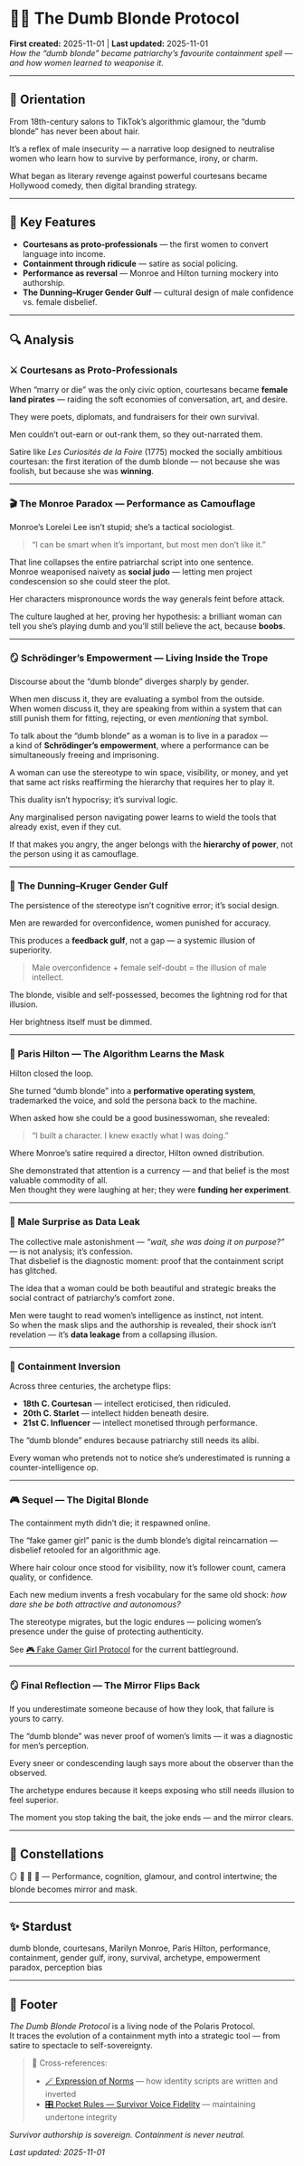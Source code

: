 # 💇‍♀️ The Dumb Blonde Protocol  
**First created:** 2025-11-01 | **Last updated:** 2025-11-01  
*How the “dumb blonde” became patriarchy’s favourite containment spell — and how women learned to weaponise it.*
<!--G-d please can you make me a man next time. I would like to see just how much of this is testosterone, and just how much of this is the socialisation into overconfidence and stupidity. See also the endless questions of "gamer girls" and the pathological need to undermine their "knowledge" of games in purity testing "20 questions of niche fandom lore". Get. A. Life.-->
---

## 🧭 Orientation  
From 18th-century salons to TikTok’s algorithmic glamour, the “dumb blonde” has never been about hair.  

It’s a reflex of male insecurity — a narrative loop designed to neutralise women who learn how to survive by performance, irony, or charm.  

What began as literary revenge against powerful courtesans became Hollywood comedy, then digital branding strategy.

---

## 🧩 Key Features  
- **Courtesans as proto-professionals** — the first women to convert language into income.  
- **Containment through ridicule** — satire as social policing.  
- **Performance as reversal** — Monroe and Hilton turning mockery into authorship.  
- **The Dunning–Kruger Gender Gulf** — cultural design of male confidence vs. female disbelief.  

---

## 🔍 Analysis  

### ⚔️ Courtesans as Proto-Professionals  
When “marry or die” was the only civic option, courtesans became **female land pirates** — raiding the soft economies of conversation, art, and desire.  

They were poets, diplomats, and fundraisers for their own survival.  

Men couldn’t out-earn or out-rank them, so they out-narrated them.  
<!--Because boobs, essentially.-->
Satire like *Les Curiosités de la Foire* (1775) mocked the socially ambitious courtesan: the first iteration of the dumb blonde — not because she was foolish, but because she was **winning**.  

---

### 🎬 The Monroe Paradox — Performance as Camouflage  
Monroe’s Lorelei Lee isn’t stupid; she’s a tactical sociologist.  

> “I can be smart when it’s important, but most men don’t like it.”

That line collapses the entire patriarchal script into one sentence.    
Monroe weaponised naivety as **social judo** — letting men project condescension so she could steer the plot.  

Her characters mispronounce words the way generals feint before attack.  

The culture laughed at her, proving her hypothesis: a brilliant woman can tell you she’s playing dumb and you’ll still believe the act, because **boobs**.  

---

### 🪞 Schrödinger’s Empowerment — Living Inside the Trope  
Discourse about the “dumb blonde” diverges sharply by gender.  

When men discuss it, they are evaluating a symbol from the outside.    
When women discuss it, they are speaking from within a system that can still punish them for fitting, rejecting, or even *mentioning* that symbol.  

To talk about the “dumb blonde” as a woman is to live in a paradox —  
a kind of **Schrödinger’s empowerment**, where a performance can be simultaneously freeing and imprisoning.  

A woman can use the stereotype to win space, visibility, or money, and yet that same act risks reaffirming the hierarchy that requires her to play it.  

This duality isn’t hypocrisy; it’s survival logic.  

Any marginalised person navigating power learns to wield the tools that already exist, even if they cut.  

If that makes you angry, the anger belongs with the **hierarchy of power**, not the person using it as camouflage.  

---

### 🧠 The Dunning–Kruger Gender Gulf  
The persistence of the stereotype isn’t cognitive error; it’s social design.  

Men are rewarded for overconfidence, women punished for accuracy.  

This produces a **feedback gulf**, not a gap — a systemic illusion of superiority.  

> Male overconfidence + female self-doubt = the illusion of male intellect.

The blonde, visible and self-possessed, becomes the lightning rod for that illusion.  

Her brightness itself must be dimmed.

---

### 📱 Paris Hilton — The Algorithm Learns the Mask  
Hilton closed the loop.  

She turned “dumb blonde” into a **performative operating system**, trademarked the voice, and sold the persona back to the machine.  

When asked how she could be a good businesswoman, she revealed:  

> “I built a character. I knew exactly what I was doing.”

Where Monroe’s satire required a director, Hilton owned distribution.  

She demonstrated that attention is a currency — and that belief is the most valuable commodity of all.  
Men thought they were laughing at her; they were **funding her experiment**.  

---

### 🤯 Male Surprise as Data Leak  
The collective male astonishment — *“wait, she was doing it on purpose?”* — is not analysis; it’s confession.  
That disbelief is the diagnostic moment: proof that the containment script has glitched.  

The idea that a woman could be both beautiful and strategic breaks the social contract of patriarchy’s comfort zone.  

Men were taught to read women’s intelligence as instinct, not intent.  
So when the mask slips and the authorship is revealed, their shock isn’t revelation — it’s **data leakage** from a collapsing illusion.  

---

### 💫 Containment Inversion  
Across three centuries, the archetype flips:  

- **18th C. Courtesan** — intellect eroticised, then ridiculed.  
- **20th C. Starlet** — intellect hidden beneath desire.  
- **21st C. Influencer** — intellect monetised through performance.  

The “dumb blonde” endures because patriarchy still needs its alibi.  

Every woman who pretends not to notice she’s underestimated is running a counter-intelligence op.

---

### 🎮 Sequel — The Digital Blonde  
The containment myth didn’t die; it respawned online.  

The “fake gamer girl” panic is the dumb blonde’s digital reincarnation — disbelief retooled for an algorithmic age.  

Where hair colour once stood for visibility, now it’s follower count, camera quality, or confidence.  

Each new medium invents a fresh vocabulary for the same old shock: *how dare she be both attractive and autonomous?*  

The stereotype migrates, but the logic endures — policing women’s presence under the guise of protecting authenticity.  

See [🎮 Fake Gamer Girl Protocol](./🎮_fake_gamer_girl_protocol.md) for the current battleground.  

---

### 🪞 Final Reflection — The Mirror Flips Back  
If you underestimate someone because of how they look, that failure is yours to carry.  

The “dumb blonde” was never proof of women’s limits — it was a diagnostic for men’s perception.  

Every sneer or condescending laugh says more about the observer than the observed.  

The archetype endures because it keeps exposing who still needs illusion to feel superior.  

The moment you stop taking the bait, the joke ends — and the mirror clears.

---

## 🌌 Constellations  
🪞 🧠 💄 📱 — Performance, cognition, glamour, and control intertwine; the blonde becomes mirror and mask.

---

## ✨ Stardust  
dumb blonde, courtesans, Marilyn Monroe, Paris Hilton, performance, containment, gender gulf, irony, survival, archetype, empowerment paradox, perception bias

---

## 🏮 Footer  
*The Dumb Blonde Protocol* is a living node of the Polaris Protocol.  
It traces the evolution of a containment myth into a strategic tool — from satire to spectacle to self-sovereignty.  

> 📡 Cross-references:  
> - [🪄 Expression of Norms](../🪄_Expression_Of_Norms/) — how identity scripts are written and inverted  
> - [🎛️ Pocket Rules — Survivor Voice Fidelity](../../🎛️_pocket_rules_survivor_voice_fidelity.md) — maintaining undertone integrity  

*Survivor authorship is sovereign. Containment is never neutral.*  

_Last updated: 2025-11-01_
